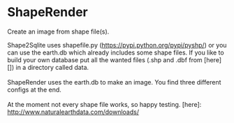 # ShapeRender

Create an image from shape file(s).

Shape2Sqlite uses shapefile.py (https://pypi.python.org/pypi/pyshp/) or you can use the earth.db which already includes some shape files.
If you like to build your own database put all the wanted files (.shp and .dbf from [here] []) in a directory called data.
</br></br>
ShapeRender uses the earth.db to make an image. You find three different configs at the end.
</br></br>
At the moment not every shape file works, so happy testing.
[here]: http://www.naturalearthdata.com/downloads/
